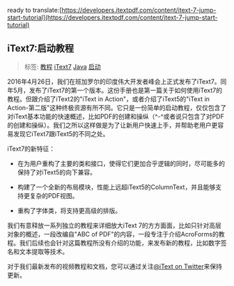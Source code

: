 ready to translate:[https://developers.itextpdf.com/content/itext-7-jump-start-tutorial](https://developers.itextpdf.com/content/itext-7-jump-start-tutorial)

## iText7:启动教程

> 标签: [教程](https://developers.itextpdf.com/tags/tutorial) [iText7](https://developers.itextpdf.com/tags/itext-7) [Java](https://developers.itextpdf.com/tags/java) [启动](https://developers.itextpdf.com/tags/jump-start)

2016年4月26日，我们在班加罗尔的印度伟大开发者峰会上正式发布了iText7。同年5月，发布了iText7的第一个版本。这份手册也是第一篇关于如何使用iText7的教程。但跟介绍了iText2的"iText in Action"，或者介绍了iText5的"iText in Action-第二版"这种终极资源有所不同。它只是一份简单的启动教程，仅仅包含了对iText基本功能的快速概述，比如PDF的创建和操纵（^-^或者说只包含了对PDF的创建和操纵）。我们之所以这样做是为了让新用户快速上手，并帮助老用户更容易发现它iText7跟iText5的不同之处。

iText7的新特征：

* 在为用户重构了主要的类和接口，使得它们更加合乎逻辑的同时，尽可能多的保持了对iText5的向下兼容。

* 构建了一个全新的布局模块，性能上远超iText5的ColumnText，并且能够支持更复杂的PDF视图。

* 重构了字体类，将支持更高级的排版。

我们有意释放一系列独立的教程来详细放大iText 7的方方面面，比如只针对高层对象的概述，一段改编自"ABC of PDF"的内容，一段专注于介绍AcroForms的教程。我们后续也会针对这篇教程所没有介绍的功能，来发布新的教程，比如数字签名和文本提取等技术。

对于我们最新发布的视频教程和文档，您可以通过关注[@iText on Twitter](https://twitter.com/iText)来保持更新。


